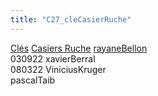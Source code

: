 ```yaml
---
title: "C27_cleCasierRuche"
---
```


[Clés](notes/equipements/cles/C_Clés.md) [Casiers Ruche](notes/equipements/consommables/C_CasierRuche.md) [rayaneBellon](notes/rayaneBellon.md)\
030922 xavierBerral\
080322 ViniciusKruger\
pascalTaib